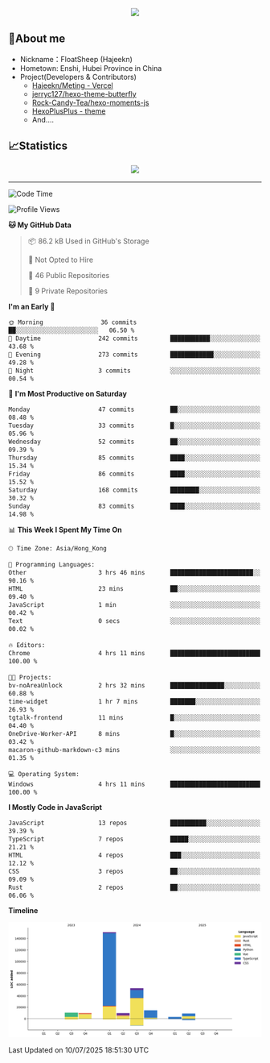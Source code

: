 <p align="center">
   <a href="https://git.io/typing-svg"><img src="https://readme-typing-svg.demolab.com?font=Fira+Code&pause=1000&color=F7DD11&center=true&vCenter=true&width=435&lines=Floating+in+the+clouds~;I'm+glad+to+meet+you+again" /></a>
</p>

## 🥱About me

- Nickname：FloatSheep (Hajeekn)
- Hometown: Enshi, Hubei Province in China
- Project(Developers & Contributors)
   - [Hajeekn/Meting - Vercel](https://github.com/hajeekn/vercel-meting)
   - [jerryc127/hexo-theme-butterfly](https://github.com/jerryc127/hexo-theme-butterfly)
   - [Rock-Candy-Tea/hexo-moments-js](https://github.com/Rock-Candy-Tea/hexo-moments-js)
   - [HexoPlusPlus - theme](https://github.com/HexoPlusPlus/HexoPlusPlus)
   - And....


## 📈Statistics

<div align="center">
<img src="https://github-readme-stats-git-masterrstaa-rickstaa.vercel.app/api?username=FloatSheep" />
</div>

---

<!--START_SECTION:waka-->
![Code Time](http://img.shields.io/badge/Code%20Time-422%20hrs%2052%20mins-blue)

![Profile Views](http://img.shields.io/badge/Profile%20Views-0-blue)

**🐱 My GitHub Data** 

> 📦 86.2 kB Used in GitHub's Storage 
 > 
> 🚫 Not Opted to Hire
 > 
> 📜 46 Public Repositories 
 > 
> 🔑 9 Private Repositories 
 > 
**I'm an Early 🐤** 

```text
🌞 Morning                36 commits          ██░░░░░░░░░░░░░░░░░░░░░░░   06.50 % 
🌆 Daytime                242 commits         ███████████░░░░░░░░░░░░░░   43.68 % 
🌃 Evening                273 commits         ████████████░░░░░░░░░░░░░   49.28 % 
🌙 Night                  3 commits           ░░░░░░░░░░░░░░░░░░░░░░░░░   00.54 % 
```
📅 **I'm Most Productive on Saturday** 

```text
Monday                   47 commits          ██░░░░░░░░░░░░░░░░░░░░░░░   08.48 % 
Tuesday                  33 commits          █░░░░░░░░░░░░░░░░░░░░░░░░   05.96 % 
Wednesday                52 commits          ██░░░░░░░░░░░░░░░░░░░░░░░   09.39 % 
Thursday                 85 commits          ████░░░░░░░░░░░░░░░░░░░░░   15.34 % 
Friday                   86 commits          ████░░░░░░░░░░░░░░░░░░░░░   15.52 % 
Saturday                 168 commits         ████████░░░░░░░░░░░░░░░░░   30.32 % 
Sunday                   83 commits          ████░░░░░░░░░░░░░░░░░░░░░   14.98 % 
```


📊 **This Week I Spent My Time On** 

```text
🕑︎ Time Zone: Asia/Hong_Kong

💬 Programming Languages: 
Other                    3 hrs 46 mins       ███████████████████████░░   90.16 % 
HTML                     23 mins             ██░░░░░░░░░░░░░░░░░░░░░░░   09.40 % 
JavaScript               1 min               ░░░░░░░░░░░░░░░░░░░░░░░░░   00.42 % 
Text                     0 secs              ░░░░░░░░░░░░░░░░░░░░░░░░░   00.02 % 

🔥 Editors: 
Chrome                   4 hrs 11 mins       █████████████████████████   100.00 % 

🐱‍💻 Projects: 
bv-noAreaUnlock          2 hrs 32 mins       ███████████████░░░░░░░░░░   60.88 % 
time-widget              1 hr 7 mins         ███████░░░░░░░░░░░░░░░░░░   26.93 % 
tgtalk-frontend          11 mins             █░░░░░░░░░░░░░░░░░░░░░░░░   04.40 % 
OneDrive-Worker-API      8 mins              █░░░░░░░░░░░░░░░░░░░░░░░░   03.42 % 
macaron-github-markdown-c3 mins              ░░░░░░░░░░░░░░░░░░░░░░░░░   01.35 % 

💻 Operating System: 
Windows                  4 hrs 11 mins       █████████████████████████   100.00 % 
```

**I Mostly Code in JavaScript** 

```text
JavaScript               13 repos            ██████████░░░░░░░░░░░░░░░   39.39 % 
TypeScript               7 repos             █████░░░░░░░░░░░░░░░░░░░░   21.21 % 
HTML                     4 repos             ███░░░░░░░░░░░░░░░░░░░░░░   12.12 % 
CSS                      3 repos             ██░░░░░░░░░░░░░░░░░░░░░░░   09.09 % 
Rust                     2 repos             ██░░░░░░░░░░░░░░░░░░░░░░░   06.06 % 
```



**Timeline**

![Lines of Code chart](https://raw.githubusercontent.com/FloatSheep/FloatSheep/main/assets/bar_graph.png)


 Last Updated on 10/07/2025 18:51:30 UTC
<!--END_SECTION:waka-->


